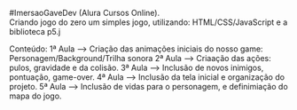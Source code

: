 #ImersaoGaveDev (Alura Cursos Online).  
Criando jogo do zero um simples jogo, utilizando: HTML/CSS/JavaScript e a biblioteca p5.j

Conteúdo: 
1ª Aula --> Criação das animações iniciais do nosso game: Personagem/Background/Trilha sonora
2ª Aula --> Criaação das ações: pulos, gravidade e da colisão.
3ª Aula --> Inclusão de novos inimigos, pontuação, game-over.
4ª Aula --> Inclusão da tela inicial e organização do projeto.
5ª Aula --> Inclusão de vidas para o personagem, e definimiação do mapa do jogo.
  
  


